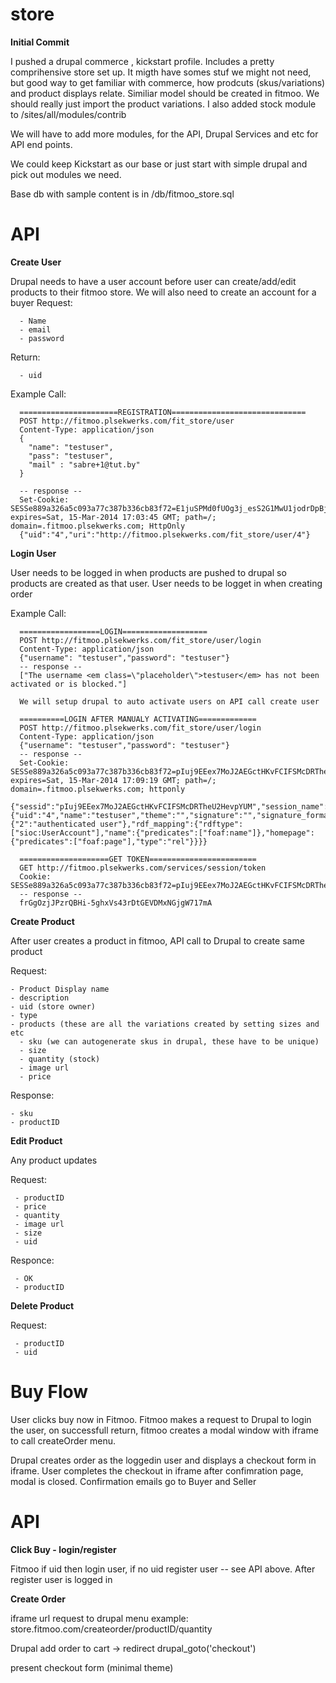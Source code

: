 store
=====

**Initial Commit**

I pushed a drupal commerce , kickstart profile. Includes a pretty comprihensive store set up. It migth have somes stuf we might not need, but good way to get familiar with commerce, how prodcuts (skus/variations) and product displays relate.
Similiar model should be created in fitmoo. We should really just import the product variations. I also added stock module to /sites/all/modules/contrib

We will have to add more modules, for the API, Drupal Services and etc for API end points.

We could keep Kickstart as our base or just start with simple drupal and pick out modules we need.

Base db with sample content is in /db/fitmoo_store.sql

API
=====

**Create User**

Drupal needs to have a user account before user can create/add/edit products to their fitmoo store.
We will also need to create an account for a buyer
Request: 

      - Name
      - email
      - password
      
Return: 

      - uid 
      
Example Call:

      
      ======================REGISTRATION==============================
      POST http://fitmoo.plsekwerks.com/fit_store/user
      Content-Type: application/json
      {
        "name": "testuser",
        "pass": "testuser",
        "mail" : "sabre+1@tut.by"
      }
     
      -- response --
      Set-Cookie:  SESSe889a326a5c093a77c387b336cb83f72=E1juSPMd0fUOg3j_esS2G1MwU1jodrDpBjl0KHfli08; expires=Sat, 15-Mar-2014 17:03:45 GMT; path=/; domain=.fitmoo.plsekwerks.com; HttpOnly
      {"uid":"4","uri":"http://fitmoo.plsekwerks.com/fit_store/user/4"}




**Login User**

User needs to be logged in when products are pushed to drupal so products are created as that user.
User needs to be logget in when creating order

Example Call:

          
      ==================LOGIN===================
      POST http://fitmoo.plsekwerks.com/fit_store/user/login
      Content-Type: application/json
      {"username": "testuser","password": "testuser"}
      -- response --
      ["The username <em class=\"placeholder\">testuser</em> has not been activated or is blocked."]
      
      We will setup drupal to auto activate users on API call create user
      
      ==========LOGIN AFTER MANUALY ACTIVATING=============
      POST http://fitmoo.plsekwerks.com/fit_store/user/login
      Content-Type: application/json
      {"username": "testuser","password": "testuser"}
      -- response --
      Set-Cookie:  SESSe889a326a5c093a77c387b336cb83f72=pIuj9EEex7MoJ2AEGctHKvFCIFSMcDRTheU2HevpYUM; expires=Sat, 15-Mar-2014 17:09:19 GMT; path=/; domain=.fitmoo.plsekwerks.com; httponly
      {"sessid":"pIuj9EEex7MoJ2AEGctHKvFCIFSMcDRTheU2HevpYUM","session_name":"SESSe889a326a5c093a77c387b336cb83f72","user":{"uid":"4","name":"testuser","theme":"","signature":"","signature_format":"filtered_html","created":"1392903024","access":"0","login":1392903359,"status":"1","timezone":"America/Los_Angeles","language":"","picture":null,"data":false,"roles":{"2":"authenticated user"},"rdf_mapping":{"rdftype":["sioc:UserAccount"],"name":{"predicates":["foaf:name"]},"homepage":{"predicates":["foaf:page"],"type":"rel"}}}}
      
      ====================GET TOKEN========================
      GET http://fitmoo.plsekwerks.com/services/session/token
      Cookie:  SESSe889a326a5c093a77c387b336cb83f72=pIuj9EEex7MoJ2AEGctHKvFCIFSMcDRTheU2HevpYUM
      -- response --
      frGgOzjJPzrQBHi-5ghxVs43rDtGEVDMxNGjgW717mA


**Create Product**

After user creates a product in fitmoo, API call to Drupal to create same product

Request:

    - Product Display name
    - description
    - uid (store owner)
    - type
    - products (these are all the variations created by setting sizes and etc
      - sku (we can autogenerate skus in drupal, these have to be unique)
      - size
      - quantity (stock)
      - image url
      - price
      
Response:

    - sku
    - productID
    

**Edit Product**

Any product updates

Request:
  
     - productID
     - price
     - quantity
     - image url
     - size
     - uid
     
Responce:

     - OK
     - productID
     
**Delete Product**

Request:

     - productID
     - uid


Buy Flow
========

User clicks buy now in Fitmoo. Fitmoo makes a request to Drupal to login the user, on successfull return, fitmoo creates a modal window with iframe to call createOrder menu.

Drupal creates order as the loggedin user and displays a checkout form in iframe. User completes the checkout in iframe after confimration page, modal is closed. Confirmation emails go to Buyer and Seller

API
===

**Click Buy - login/register**

Fitmoo if uid then login user, if no uid register user -- see API above.
After register user is logged in

**Create Order**

iframe url request to drupal menu
  example: store.fitmoo.com/createorder/productID/quantity
  
  Drupal add order to cart -> redirect drupal_goto('checkout')
  
  present checkout form (minimal theme)

